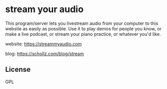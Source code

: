 # stream your audio

This program/server lets you livestream audio from your computer to this website as easily as possible. Use it to play demos for people you know, or make a live podcast, or stream your piano practice, or whatever you'd like.

website: https://streammyaudio.com

blog: https://schollz.com/blog/stream

## License

GPL